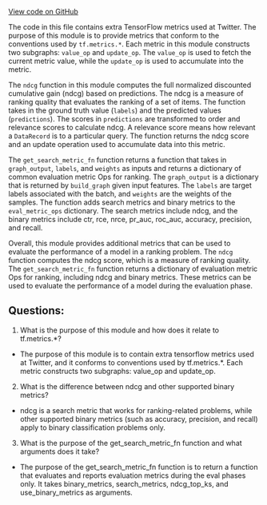 [View code on GitHub](https://github.com/misbahsy/the-algorithm/twml/twml/contrib/metrics/search_metrics.py)

The code in this file contains extra TensorFlow metrics used at Twitter. The purpose of this module is to provide metrics that conform to the conventions used by `tf.metrics.*`. Each metric in this module constructs two subgraphs: `value_op` and `update_op`. The `value_op` is used to fetch the current metric value, while the `update_op` is used to accumulate into the metric. 

The `ndcg` function in this module computes the full normalized discounted cumulative gain (ndcg) based on predictions. The ndcg is a measure of ranking quality that evaluates the ranking of a set of items. The function takes in the ground truth value (`labels`) and the predicted values (`predictions`). The scores in `predictions` are transformed to order and relevance scores to calculate ndcg. A relevance score means how relevant a `DataRecord` is to a particular query. The function returns the ndcg score and an update operation used to accumulate data into this metric. 

The `get_search_metric_fn` function returns a function that takes in `graph_output`, `labels`, and `weights` as inputs and returns a dictionary of common evaluation metric Ops for ranking. The `graph_output` is a dictionary that is returned by `build_graph` given input features. The `labels` are target labels associated with the batch, and `weights` are the weights of the samples. The function adds search metrics and binary metrics to the `eval_metric_ops` dictionary. The search metrics include ndcg, and the binary metrics include ctr, rce, nrce, pr_auc, roc_auc, accuracy, precision, and recall. 

Overall, this module provides additional metrics that can be used to evaluate the performance of a model in a ranking problem. The `ndcg` function computes the ndcg score, which is a measure of ranking quality. The `get_search_metric_fn` function returns a dictionary of evaluation metric Ops for ranking, including ndcg and binary metrics. These metrics can be used to evaluate the performance of a model during the evaluation phase.
## Questions: 
 1. What is the purpose of this module and how does it relate to tf.metrics.*?
- The purpose of this module is to contain extra tensorflow metrics used at Twitter, and it conforms to conventions used by tf.metrics.*. Each metric constructs two subgraphs: value_op and update_op.
2. What is the difference between ndcg and other supported binary metrics?
- ndcg is a search metric that works for ranking-related problems, while other supported binary metrics (such as accuracy, precision, and recall) apply to binary classification problems only.
3. What is the purpose of the get_search_metric_fn function and what arguments does it take?
- The purpose of the get_search_metric_fn function is to return a function that evaluates and reports evaluation metrics during the eval phases only. It takes binary_metrics, search_metrics, ndcg_top_ks, and use_binary_metrics as arguments.
